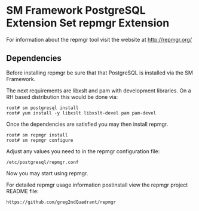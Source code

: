 # SM Framework PostgreSQL Extension Set repmgr Extension

For information about the repmgr tool visit the website at http://repmgr.org/

## Dependencies

Before installing repmgr be sure that that PostgreSQL is installed via
the SM Framework.

The next requirements are libxslt and pam with development libraries.
On a RH based distribution this would be done via:

    root# sm postgresql install
    root# yum install -y libxslt libxslt-devel pam pam-devel

Once the dependencies are satisfied you may then install repmgr.

    root# sm repmgr install
    root# sm repmgr configure

Adjust any values you need to in the repmgr configuration file:

    /etc/postgresql/repmgr.conf

Now you may start using repmgr.

For detailed repmgr usage information postinstall view the repmgr project README
file:

    https://github.com/greg2ndQuadrant/repmgr

